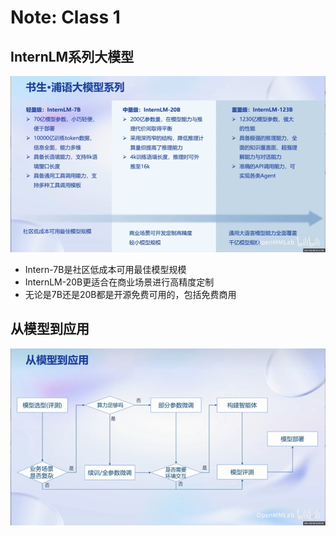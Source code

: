 # Note: Class 1
## InternLM系列大模型
![Alt text](image.png)
- Intern-7B是社区低成本可用最佳模型规模
- InternLM-20B更适合在商业场景进行高精度定制
- 无论是7B还是20B都是开源免费可用的，包括免费商用
## 从模型到应用
![Alt text](image-1.png)
